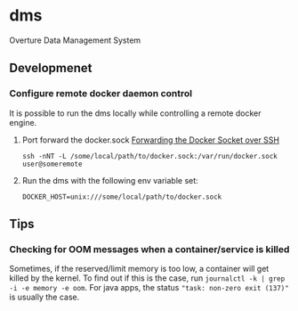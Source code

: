 # dms
Overture Data Management System


## Developmenet
### Configure remote docker daemon control
It is possible to run the dms locally while controlling a remote docker engine.
1. Port forward the docker.sock [Forwarding the Docker Socket over SSH](https://medium.com/@dperny/forwarding-the-docker-socket-over-ssh-e6567cfab160)
   ```
   ssh -nNT -L /some/local/path/to/docker.sock:/var/run/docker.sock user@someremote
   ```
2. Run the dms with the following env variable set:
   ```
   DOCKER_HOST=unix:///some/local/path/to/docker.sock
   ```

## Tips
### Checking for OOM messages when a container/service is killed
Sometimes, if the reserved/limit memory is too low, a container will get killed by the kernel. To find out if this is the case, run
`journalctl -k | grep -i -e memory -e oom`. For java apps, the status `"task: non-zero exit (137)"` is usually the case.

